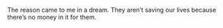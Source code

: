 The reason came to me in a dream. They aren’t saving our lives because there’s no money in it for them.
